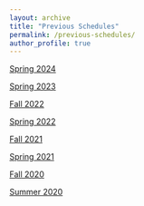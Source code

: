 ```yaml
---
layout: archive
title: "Previous Schedules"
permalink: /previous-schedules/
author_profile: true
---
```

<a href="https://gsipe-workshop.github.io/files/Spring2024.pdf">Spring 2024</a>

<a href="https://gsipe-workshop.github.io/files/Schedule Spring 2023 - GSIPE Workshop.pdf
">Spring 2023</a>

<a href="https://gsipe-workshop.github.io/files/GSIPE_22F.pdf">Fall 2022</a>

<a href="https://gsipe-workshop.github.io/files/schedule_spring2022.pdf">Spring 2022</a>

<a href="https://gsipe-workshop.github.io/files/schedule_fall2021.pdf">Fall 2021</a>

<a href="https://gsipe-workshop.github.io/files/schedule_spring2021.pdf">Spring 2021</a>

<a href="https://gsipe-workshop.github.io/files/schedule_fall2020.pdf">Fall 2020</a>

<a href="https://gsipe-workshop.github.io/files/schedule_summer2020.pdf">Summer 2020</a>
